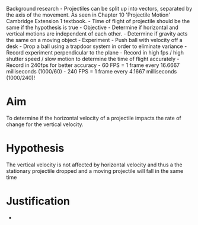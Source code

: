 Background research
		- Projectiles can be split up into vectors, separated by the axis of the movement. As seen in Chapter 10 'Projectile Motion' Cambridge Extension 1 textbook.
		- Time of flight of projectile should be the same if the hypothesis is true
	- Objective
		- Determine if horizontal and vertical motions are independent of each other. 
		- Determine if gravity acts the same on a moving object
	- Experiment
		- Push ball with velocity off a desk
		- Drop a ball using a trapdoor system in order to eliminate variance 
		- Record experiment perpendicular to the plane
		- Record in high fps / high shutter speed / slow motion to determine the time of flight accurately
		- Record in 240fps for better accuracy
			- 60 FPS = 1 frame every 16.6667 milliseconds (1000/60)
			- 240 FPS = 1 frame every 4.1667 milliseconds (1000/240)!

# Aim
To determine if the horizontal velocity of a projectile impacts the rate of change for the vertical velocity.
# Hypothesis
The vertical velocity is not affected by horizontal velocity and thus a the stationary projectile dropped and a moving projectile will fall in the same time

# Justification
- 